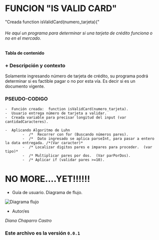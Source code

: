 # FUNCION "IS VALID CARD"

"Creada function isValidCard(numero_tarjeta){"

###### He aquí un programa para determinar si una tarjeta de crédito funciona o no en el mercado.

#### Tabla de contenido

### + Descripción y contexto

Solamente ingresando número de tarjeta de crédito, su programa podrá determinar si es factible pagar o no por esta vía.  Es decir si es un documento vigente.

### PSEUDO-CODIGO

	-  Función creada:  function isValidCard(numero_tarjeta).
	-  Usuario entrega número de tarjeta a validar.
	-  Creada variable para precisar longitud del input (var cantidadCaracteres).
	 
	-  Aplicando Algoritmo de Luhn
			-  /*  Recorrer con for (Buscando números pares).
			-  /*  Dato ingresado se aplica parseInt, para pasar a entero la data entregada. /*(Var caracter)*
			-  /* Localizar digitos pares e impares para proceder.  (var tipo)* 
			-  /* Multiplicar pares por dos.  (Var parPorDos).
			-  /* Aplicar if (validar pares >=10).


# NO MORE....YET!!!!!!

+ Guía de usuario.  Diagrama de flujo. 

![Diagrama flujo](http://imageshack.com/a/img924/4135/tIkvnI.jpg)


+  Autor/es

*Diana Chaparro Castro*


### Este archivo es la versión `0.0.1`

